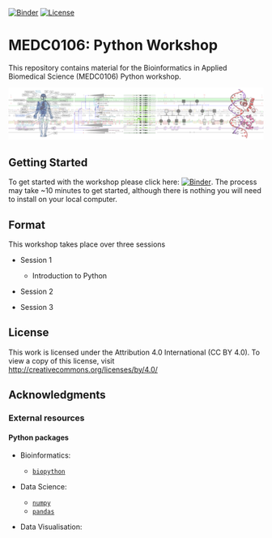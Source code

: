 [![Binder](https://mybinder.org/badge_logo.svg)](https://mybinder.org/v2/gh/MEDC0106/PythonWorkshop/main)
[![License](https://img.shields.io/badge/License-CC%20BY%204.0-lightgrey.svg)](https://github.com/MEDC0106/PythonWorkshop/blob/main/LICENSE)

# MEDC0106: Python Workshop

This repository contains material for the Bioinformatics in Applied Biomedical Science (MEDC0106) Python workshop.

<p align="center">
  <img src="resources/static/Banner.png" alt="MEDC0106 Banner" width="800"/>
  <br>
</p>

## Getting Started

To get started with the workshop please click here:
[![Binder](https://mybinder.org/badge_logo.svg)](https://mybinder.org/v2/gh/MEDC0106/PythonWorkshop/main).
The process may take ~10 minutes to get started, although there is nothing you will need to install on your local
computer.

## Format

This workshop takes place over three sessions

- Session 1
    - Introduction to Python

- Session 2

- Session 3

## License

This work is licensed under the Attribution 4.0 International (CC BY 4.0).
To view a copy of this license, visit http://creativecommons.org/licenses/by/4.0/

## Acknowledgments

### External resources

#### Python packages

- Bioinformatics:
    - [`biopython`](https://biopython.org/)
    
- Data Science:
    - [`numpy`](https://numpy.org/)
    - [`pandas`](https://pandas.pydata.org/)

- Data Visualisation:
    